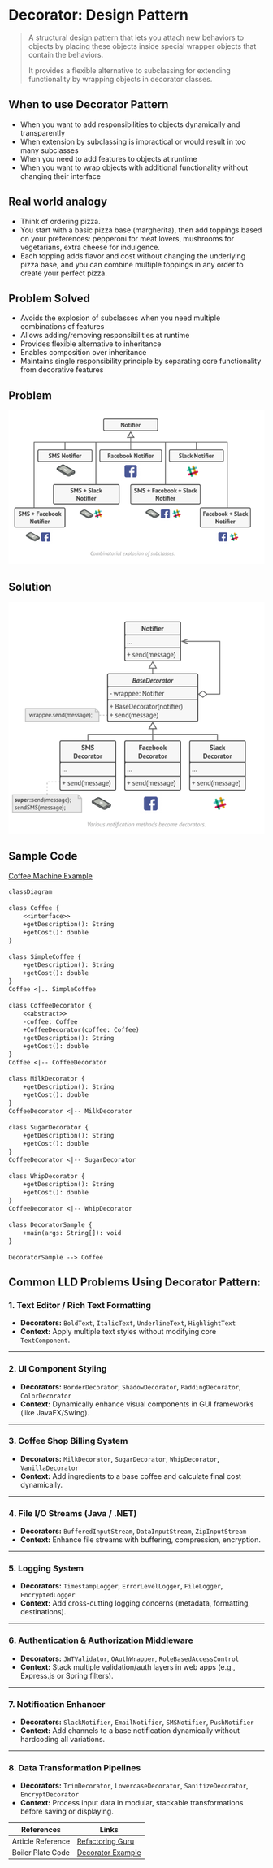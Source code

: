 # Decorator: Design Pattern

> A structural design pattern that lets you attach new behaviors to objects by placing these objects inside special wrapper objects that contain the behaviors.
> 
> It provides a flexible alternative to subclassing for extending functionality by wrapping objects in decorator classes.

## When to use Decorator Pattern

- When you want to add responsibilities to objects dynamically and transparently
- When extension by subclassing is impractical or would result in too many subclasses
- When you need to add features to objects at runtime
- When you want to wrap objects with additional functionality without changing their interface

## Real world analogy
- Think of ordering pizza. 
- You start with a basic pizza base (margherita), then add toppings based on your preferences: pepperoni for meat lovers, mushrooms for vegetarians, extra cheese for indulgence. 
- Each topping adds flavor and cost without changing the underlying pizza base, and you can combine multiple toppings in any order to create your perfect pizza.

## Problem Solved
- Avoids the explosion of subclasses when you need multiple combinations of features
- Allows adding/removing responsibilities at runtime
- Provides flexible alternative to inheritance
- Enables composition over inheritance
- Maintains single responsibility principle by separating core functionality from decorative features

## Problem
![img.png](../../images/decorator-1.png)

## Solution
![img_1.png](../../images/decorator-2.png)


## Sample Code

[Coffee Machine Example](../../code/designPatterns/decorator/DecoratorSample.java)

```mermaid
classDiagram

class Coffee {
    <<interface>>
    +getDescription(): String
    +getCost(): double
}

class SimpleCoffee {
    +getDescription(): String
    +getCost(): double
}
Coffee <|.. SimpleCoffee

class CoffeeDecorator {
    <<abstract>>
    -coffee: Coffee
    +CoffeeDecorator(coffee: Coffee)
    +getDescription(): String
    +getCost(): double
}
Coffee <|-- CoffeeDecorator

class MilkDecorator {
    +getDescription(): String
    +getCost(): double
}
CoffeeDecorator <|-- MilkDecorator

class SugarDecorator {
    +getDescription(): String
    +getCost(): double
}
CoffeeDecorator <|-- SugarDecorator

class WhipDecorator {
    +getDescription(): String
    +getCost(): double
}
CoffeeDecorator <|-- WhipDecorator

class DecoratorSample {
    +main(args: String[]): void
}

DecoratorSample --> Coffee

```
## Common LLD Problems Using Decorator Pattern:

### 1. Text Editor / Rich Text Formatting
- **Decorators:** `BoldText`, `ItalicText`, `UnderlineText`, `HighlightText`
- **Context:** Apply multiple text styles without modifying core `TextComponent`.

---

### 2. UI Component Styling
- **Decorators:** `BorderDecorator`, `ShadowDecorator`, `PaddingDecorator`, `ColorDecorator`
- **Context:** Dynamically enhance visual components in GUI frameworks (like JavaFX/Swing).

---

### 3. Coffee Shop Billing System
- **Decorators:** `MilkDecorator`, `SugarDecorator`, `WhipDecorator`, `VanillaDecorator`
- **Context:** Add ingredients to a base coffee and calculate final cost dynamically.

---

### 4. File I/O Streams (Java / .NET)
- **Decorators:** `BufferedInputStream`, `DataInputStream`, `ZipInputStream`
- **Context:** Enhance file streams with buffering, compression, encryption.

---

### 5. Logging System
- **Decorators:** `TimestampLogger`, `ErrorLevelLogger`, `FileLogger`, `EncryptedLogger`
- **Context:** Add cross-cutting logging concerns (metadata, formatting, destinations).

---

### 6. Authentication & Authorization Middleware
- **Decorators:** `JWTValidator`, `OAuthWrapper`, `RoleBasedAccessControl`
- **Context:** Stack multiple validation/auth layers in web apps (e.g., Express.js or Spring filters).

---

### 7. Notification Enhancer
- **Decorators:** `SlackNotifier`, `EmailNotifier`, `SMSNotifier`, `PushNotifier`
- **Context:** Add channels to a base notification dynamically without hardcoding all variations.

---

### 8. Data Transformation Pipelines
- **Decorators:** `TrimDecorator`, `LowercaseDecorator`, `SanitizeDecorator`, `EncryptDecorator`
- **Context:** Process input data in modular, stackable transformations before saving or displaying.



| References | Links                                                                          |
|------------|--------------------------------------------------------------------------------|
| Article Reference | [Refactoring Guru](https://refactoring.guru/design-patterns/decorator)         |
| Boiler Plate Code | [Decorator Example](../../code/designPatterns/decorator/DecoratorExample.java) |

